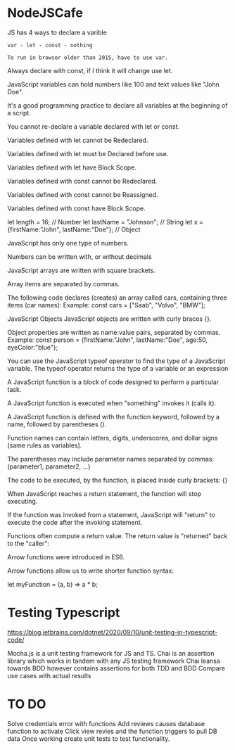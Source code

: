 # NodeJSCafe
JS has 4 ways to declare a varible

	var - let - const - nothing
	
	To run in browser older than 2015, have to use var.
	
Always declare with const, if I think it will change use let.

JavaScript variables can hold numbers like 100 and text values like "John Doe".

It's a good programming practice to declare all variables at the beginning of a script.

You cannot re-declare a variable declared with let or const.

Variables defined with let cannot be Redeclared.

Variables defined with let must be Declared before use.

Variables defined with let have Block Scope.

Variables defined with const cannot be Redeclared.

Variables defined with const cannot be Reassigned.

Variables defined with const have Block Scope.

let length = 16;                               // Number
let lastName = "Johnson";                      // String
let x = {firstName:"John", lastName:"Doe"};    // Object

JavaScript has only one type of numbers.

Numbers can be written with, or without decimals

JavaScript arrays are written with square brackets.

Array items are separated by commas.

The following code declares (creates) an array called cars, containing three items (car names):
Example:	const cars = ["Saab", "Volvo", "BMW"];

JavaScript Objects
JavaScript objects are written with curly braces {}.

Object properties are written as name:value pairs, separated by commas.
Example:	const person = {firstName:"John", lastName:"Doe", age:50, eyeColor:"blue"};

You can use the JavaScript typeof operator to find the type of a JavaScript variable.
The typeof operator returns the type of a variable or an expression

A JavaScript function is a block of code designed to perform a particular task.

A JavaScript function is executed when "something" invokes it (calls it).

A JavaScript function is defined with the function keyword, followed by a name, followed by parentheses ().

Function names can contain letters, digits, underscores, and dollar signs (same rules as variables).

The parentheses may include parameter names separated by commas: (parameter1, parameter2, ...)

The code to be executed, by the function, is placed inside curly brackets: {}

When JavaScript reaches a return statement, the function will stop executing.

If the function was invoked from a statement, JavaScript will "return" to execute the code after the invoking statement.

Functions often compute a return value. The return value is "returned" back to the "caller":

Arrow functions were introduced in ES6.

Arrow functions allow us to write shorter function syntax:

let myFunction = (a, b) => a * b;


# Testing Typescript
https://blog.jetbrains.com/dotnet/2020/09/10/unit-testing-in-typescript-code/

Mocha.js is a unit testing framework for JS and TS. Chai is an assertion library which works in tandem with any JS testing framework
Chai leansa towards BDD however contains assertions for both TDD and BDD
Compare use cases with actual results

# TO DO
Solve credentials error with functions
Add reviews causes database function to activate
Click view revies and the function triggers to pull DB data
Once working create unit tests to test functionality.